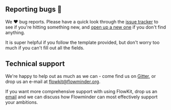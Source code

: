 ## Reporting bugs :bug:

We :heart: bug reports. Please have a quick look through the [issue tracker](https://github.com/Flowminder/FlowKit/issues?utf8=✓&q=is%3Aissue+is%3Aopen+label%3Abug+) to see if you're hitting something new, and [open up a new one](https://github.com/Flowminder/FlowKit/issues/new?template=bug_report.md) if you don't find anything.

It is super helpful if you follow the template provided, but don't worry too much if you can't fill out all the fields.

## Technical support

We're happy to help out as much as we can - come find us on [Gitter](https://gitter.im/Flowminder/FlowKit), or drop us an e-mail at [flowkit@flowminder.org](mailto:flowkit@flowminder.org[?subject=GitHub]).

If you want more comprehensive support with using FlowKit, drop us an [email](mailto:flowkit@flowminder.org[?subject=Support]) and we can discuss how Flowminder can most effectively support your ambitions.
